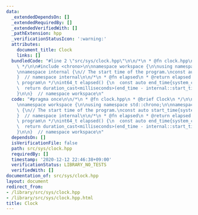 ```yaml
---
data:
  _extendedDependsOn: []
  _extendedRequiredBy: []
  _extendedVerifiedWith: []
  _pathExtension: hpp
  _verificationStatusIcon: ':warning:'
  attributes:
    document_title: Clock
    links: []
  bundledCode: "#line 2 \"src/sys/clock.hpp\"\n\n/*\n * @fn clock.hpp\n * @brief Clock\n\
    \ */\n\n#include <chrono>\n\nnamespace workspace {\n\nusing namespace std::chrono;\n\
    \nnamespace internal {\n// The start time of the program.\nconst auto start_time{system_clock::now()};\n\
    }  // namespace internal\n\n/*\n * @fn elapsed\n * @return elapsed time of the\
    \ program\n */\nint64_t elapsed() {\n  const auto end_time{system_clock::now()};\n\
    \  return duration_cast<milliseconds>(end_time - internal::start_time).count();\n\
    }\n\n}  // namespace workspace\n"
  code: "#pragma once\n\n/*\n * @fn clock.hpp\n * @brief Clock\n */\n\n#include <chrono>\n\
    \nnamespace workspace {\n\nusing namespace std::chrono;\n\nnamespace internal\
    \ {\n// The start time of the program.\nconst auto start_time{system_clock::now()};\n\
    }  // namespace internal\n\n/*\n * @fn elapsed\n * @return elapsed time of the\
    \ program\n */\nint64_t elapsed() {\n  const auto end_time{system_clock::now()};\n\
    \  return duration_cast<milliseconds>(end_time - internal::start_time).count();\n\
    }\n\n}  // namespace workspace\n"
  dependsOn: []
  isVerificationFile: false
  path: src/sys/clock.hpp
  requiredBy: []
  timestamp: '2020-12-12 22:46:38+09:00'
  verificationStatus: LIBRARY_NO_TESTS
  verifiedWith: []
documentation_of: src/sys/clock.hpp
layout: document
redirect_from:
- /library/src/sys/clock.hpp
- /library/src/sys/clock.hpp.html
title: Clock
---
```

